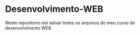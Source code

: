 # Desenvolvimento-WEB
Neste repositorio irei salvar todos os arquivos do meu curso de desenvolvimento WEB
